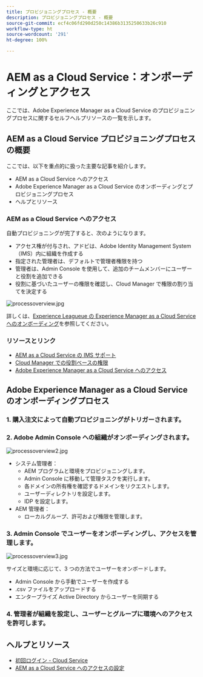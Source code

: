 ```yaml
---
title: プロビジョニングプロセス - 概要
description: プロビジョニングプロセス - 概要
source-git-commit: ecf4c06fd290d250c14386b3135250633b26c910
workflow-type: ht
source-wordcount: '291'
ht-degree: 100%

---
```



# AEM as a Cloud Service：オンボーディングとアクセス

ここでは、Adobe Experience Manager as a Cloud Service のプロビジョニングプロセスに関するセルフヘルプリソースの一覧を示します。

## AEM as a Cloud Service プロビジョニングプロセスの概要

ここでは、以下を重点的に扱った主要な記事を紹介します。

* AEM as a Cloud Service へのアクセス
* Adobe Experience Manager as a Cloud Service のオンボーディングとプロビジョニングプロセス
* ヘルプとリソース


### AEM as a Cloud Service へのアクセス

自動プロビジョニングが完了すると、次のようになります。

* アクセス権が付与され、アドビは、Adobe Identity Management System（IMS）内に組織を作成する
* 指定された管理者は、デフォルトで管理者権限を持つ
* 管理者は、Admin Console を使用して、追加のチームメンバーにユーザーと役割を追加できる
* 役割に基づいたユーザーの権限を確認し、Cloud Manager で権限の割り当てを決定する

![processoverview.jpg](assets/processOverview.jpg)


詳しくは、[Experience Leagueue の Experience Manager as a Cloud Service へのオンボーディング](https://experienceleague.adobe.com/docs/experience-manager-cloud-service/onboarding/home.html?lang=ja)を参照してください。

### リソースとリンク

* [AEM as a Cloud Service の IMS サポート](https://experienceleague.adobe.com/docs/experience-manager-cloud-service/security/ims-support.html?lang=ja)
* [Cloud Manager での役割ベースの権限](https://experienceleague.adobe.com/docs/experience-manager-cloud-service/onboarding/what-is-required/role-based-permissions.html?lang=ja#what-is-required)
* [Adobe Experience Manager as a Cloud Service へのアクセス](https://experienceleague.adobe.com/docs/experience-manager-cloud-service/onboarding/getting-access/navigation.html?lang=ja#getting-access)


## Adobe Experience Manager as a Cloud Service のオンボーディングプロセス

### 1. 購入注文によって自動プロビジョニングがトリガーされます。

### 2. Adobe Admin Console への組織がオンボーディングされます。

![processoverview2.jpg](assets/processOverview2.jpg)

* システム管理者：
   * AEM プログラムと環境をプロビジョニングします。
   * Admin Console に移動して管理タスクを実行します。
   * 各ドメインの所有権を確認するドメインをリクエストします。
   * ユーザーディレクトリを設定します。
   * IDP を設定します。
* AEM 管理者：
   * ローカルグループ、許可および権限を管理します。

### 3. Admin Console でユーザーをオンボーディングし、アクセスを管理します。

![processoverview3.jpg](assets/processOverview3.jpg)

サイズと環境に応じて、3 つの方法でユーザーをオンボードします。
* Admin Console から手動でユーザーを作成する
* .csv ファイルをアップロードする
* エンタープライズ Active Directory からユーザーを同期する

### 4. 管理者が組織を設定し、ユーザーとグループに環境へのアクセスを許可します。

## ヘルプとリソース

* [初回ログイン - Cloud Service](/help/journey-onboarding/sysadmin/learning-path-aem-users.md)
* [AEM as a Cloud Service へのアクセスの設定](https://experienceleague.adobe.com/docs/experience-manager-learn/cloud-service/accessing/overview.html?lang=ja#accessing)
